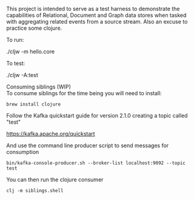 This project is intended to serve as a test harness to demonstrate the capabilities of Relational, Document and Graph 
data stores when tasked with aggregating related events from a source stream. Also an excuse to practice some clojure.

To run:  

./cljw -m hello.core

To test:  

./cljw -A:test

Consuming siblings (WIP)    
To consume siblings for the time being you will need to install:

`brew install clojure`

Follow the Kafka quickstart guide for version 2.1.0 creating a topic called "test"

https://kafka.apache.org/quickstart

And use the command line producer script to send messages for consumption

`bin/kafka-console-producer.sh --broker-list localhost:9092 --topic test`

You can then run the clojure consumer 

`clj -m siblings.shell`